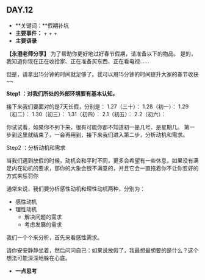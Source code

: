 ## DAY.12
+ **关键词：**假期补坑
+ **主要事件：**
    + 
    + 
    + 
+ **主要语录**

**【永澄老师分享】**
为了帮助你更好地过好春节假期，请准备以下的物品。
是的，我知道你现在正在收拾家、正在准备买东西、正在看电视……

但是，请拿出15分钟的时间就足够了。我可以用15分钟的时间提升大家的春节收获~~

**Step1 ：对我们所处的外部环境要有基本认知。**

接下来我们要面对的是7天长假，分别是：
1.27（三十）：
1.28（初一）：
1.29（初二）：
1.30（初三）：
1.31（初四）：
2.1（初五）：
2.2（初六）：

你试试看，如果你不列下来，很有可能你都不知道初一是几号、是星期几。
第一步到这里就结束了，一会再用到，接下来我们进入第二步，分析动机和需求。

Step2 ：分析动机和需求

当我们遇到放假的时候，动机会和平时不同，更多会希望有一些休息，如果没有满足内在动机的要求，那你的大象会很不满意的，并且它会一直拖着你不让你变好的方式来惩罚你

通常来说，我们要分析感性动机和理性动机两种，分别为：

- 感性动机
- 理性动机
	- 解决问题的需求
	- 考虑发展的需求

我们一个个来分析，首先来看感性需求。

请你安安静静坐着，然后问问自己：如果说放假了，我最想最想要的是什么？这个想法可能深深地躲在心底。


+ **一点思考**